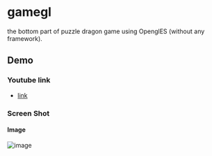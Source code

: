 gamegl
=====

the bottom part of puzzle dragon game using OpenglES (without any framework).

Demo
----------------
### Youtube link
  * [link ](http://www.youtube.com/watch?v=T-qVvyagRew)

### Screen Shot
#### Image
![image](https://raw.github.com/nghialv2607/gamegl/master/readmeData/screenshot.png)
